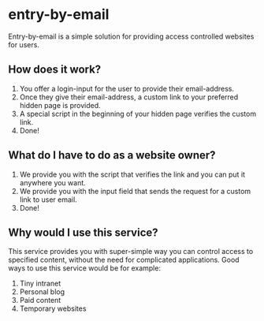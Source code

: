 # entry-by-email
Entry-by-email is a simple solution for providing access controlled websites for users.

## How does it work?
1. You offer a login-input for the user to provide their email-address.
2. Once they give their email-address, a custom link to your preferred hidden page is provided.
3. A special script in the beginning of your hidden page verifies the custom link.
4. Done!

## What do I have to do as a website owner?
1. We provide you with the script that verifies the link and you can put it anywhere you want.
2. We provide you with the input field that sends the request for a custom link to user email.
3. Done!

## Why would I use this service?
This service provides you with super-simple way you can control access to specified content, without the need for complicated applications. Good ways to use this service would be for example:

1. Tiny intranet
2. Personal blog
3. Paid content
4. Temporary websites